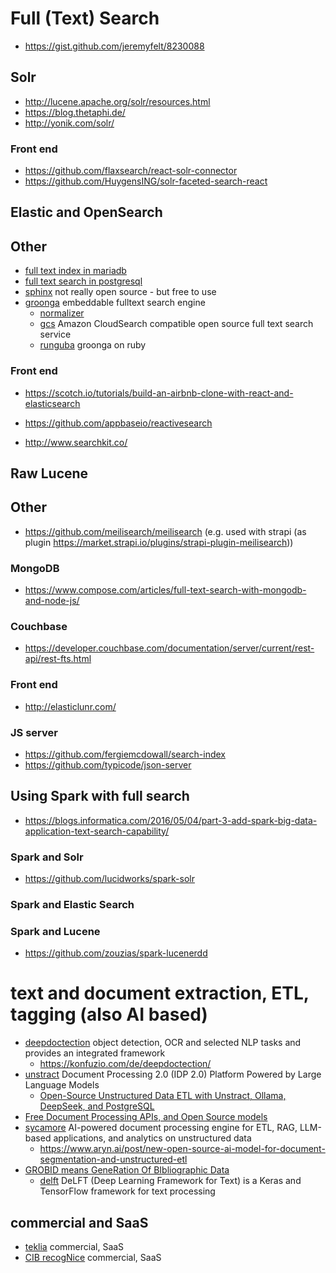 # Full (Text) Search

* https://gist.github.com/jeremyfelt/8230088

## Solr

* http://lucene.apache.org/solr/resources.html
* https://blog.thetaphi.de/
* http://yonik.com/solr/

### Front end

* https://github.com/flaxsearch/react-solr-connector
* https://github.com/HuygensING/solr-faceted-search-react

## Elastic and OpenSearch


## Other

* [full text index in mariadb](https://mariadb.com/kb/en/full-text-index-overview/)
* [full text search in postgresql](https://www.postgresql.org/docs/current/textsearch.html)
* [sphinx](https://sphinxsearch.com/) not really open source - but free to use
* [groonga](https://github.com/groonga/groonga) embeddable fulltext search engine
  + [normalizer](https://groonga.org/docs/reference/normalizers.html)
  + [gcs](https://github.com/groonga/gcs)  Amazon CloudSearch compatible open source full text search service
  + [runguba](https://ranguba.org/) groonga on ruby


### Front end

* https://scotch.io/tutorials/build-an-airbnb-clone-with-react-and-elasticsearch

* https://github.com/appbaseio/reactivesearch
* http://www.searchkit.co/


## Raw Lucene

## Other

* https://github.com/meilisearch/meilisearch (e.g. used with strapi (as plugin https://market.strapi.io/plugins/strapi-plugin-meilisearch))

### MongoDB

* https://www.compose.com/articles/full-text-search-with-mongodb-and-node-js/

### Couchbase

* https://developer.couchbase.com/documentation/server/current/rest-api/rest-fts.html

### Front end

* http://elasticlunr.com/

### JS server

* https://github.com/fergiemcdowall/search-index
* https://github.com/typicode/json-server

## Using Spark with full search

* https://blogs.informatica.com/2016/05/04/part-3-add-spark-big-data-application-text-search-capability/

### Spark and Solr

* https://github.com/lucidworks/spark-solr

### Spark and Elastic Search


### Spark and Lucene

* https://github.com/zouzias/spark-lucenerdd

# text and document extraction, ETL, tagging (also AI based)

* [deepdoctection](https://github.com/deepdoctection/deepdoctection) object detection, OCR and selected NLP tasks and provides an integrated framework
  + https://konfuzio.com/de/deepdoctection/
* [unstract](https://github.com/Zipstack/unstract) Document Processing 2.0 (IDP 2.0) Platform Powered by Large Language Models
  + [Open-Source Unstructured Data ETL with Unstract, Ollama, DeepSeek, and PostgreSQL](https://unstract.com/blog/open-source-document-data-extraction-with-unstract-deepseek/)
* [Free Document Processing APIs, and Open Source models](https://www.edenai.co/post/top-free-document-processing-apis-and-open-source-models)
* [sycamore](https://github.com/aryn-ai/sycamore) AI-powered document processing engine for ETL, RAG, LLM-based applications, and analytics on unstructured data
  + https://www.aryn.ai/post/new-open-source-ai-model-for-document-segmentation-and-unstructured-etl
* [GROBID means GeneRation Of BIbliographic Data](https://github.com/kermitt2/grobid)
  + [delft](https://github.com/kermitt2/delft) DeLFT (Deep Learning Framework for Text) is a Keras and TensorFlow framework for text processing

## commercial and SaaS

* [teklia](https://teklia.com/) commercial, SaaS
* [CIB recogNice](https://www.cib.de/en/recognice/) commercial, SaaS
